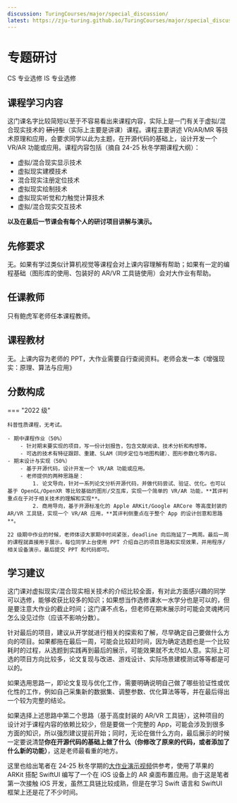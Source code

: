 ```yaml
---
discussion: TuringCourses/major/special_discussion/
latest: https://zju-turing.github.io/TuringCourses/major/special_discussion/
---
```


# 专题研讨
<div class="badges">
<span class="badge cs-badge">CS 专业选修</span>
<span class="badge is-badge">IS 专业选修</span>
</div>


## 课程学习内容

这门课名字比较简短以至于不容易看出来课程内容，实际上是一门有关于虚拟/混合现实技术的 ~~研讨型~~（实际上主要是讲课）课程。课程主要讲述 VR/AR/MR 等技术原理和应用，会要求同学以此为主题，在开源代码的基础上，设计开发一个 VR/AR 功能或应用。课程内容包括（摘自 24-25 秋冬学期课程大纲）：

- 虚拟/混合现实显示技术
- 虚拟现实建模技术
- 混合现实注册定位技术
- 虚拟现实绘制技术
- 虚拟现实听觉和力触觉计算技术
- 虚拟/混合现实交互技术 

**以及在最后一节课会有每个人的研讨项目讲解与演示。**

## 先修要求

无。如果有学过类似计算机视觉等课程会对上课内容理解有帮助；如果有一定的编程基础（图形库的使用、包装好的 AR/VR 工具链使用）会对大作业有帮助。

## 任课教师

只有鲍虎军老师任本课程教师。

## 课程教材

无。上课内容为老师的 PPT，大作业需要自行查阅资料。老师会发一本《增强现实：原理、算法与应用》

## 分数构成

=== "2022 级"

    科普性质课程，无考试。

    - 期中课程作业（50%）
        - 针对期末要实现的项目，写一份计划报告，包含文献阅读、技术分析和构想等。
        - 可选的技术有特征跟踪、重建、SLAM（同步定位与地图构建）、图形参数化等内容。
    - 期末设计与实现（50%）
        - 基于开源代码，设计开发一个 VR/AR 功能或应用。
        - 老师提供的两种思路是：
            1. 论文导向，针对一系列论文分析开源代码，并做代码尝试、验证、优化。也可以基于 OpenGL/OpenXR 等比较基础的图形/交互库，实现一个简单的 VR/AR 功能，**其评判重点在于对于相关技术的理解和实现**。
            2. 商用导向，基于开源标准化的 Apple ARKit/Google ARCore 等高度封装的 AR/VR 工具链，实现一个 VR/AR 应用，**其评判侧重点在于整个 App 的设计创意和思路**。

    22 级期中作业的时候，老师体谅大家期中时间紧张，deadline 向后拖延了一两周。最后一周的课程就直接用于展示，每位同学上台使用 PPT 介绍自己的项目思路和实现效果，并用程序/相关设备演示，最后提交 PPT 和代码即可。


## 学习建议

这门课对虚拟现实/混合现实相关技术的介绍比较全面，有对此方面感兴趣的同学可以选修，能够收获比较多的知识；如果想当作选修课水一水学分也是可以的，但是要注意大作业的截止时间；这门课不点名，但老师在期末展示时可能会灵魂拷问怎么没见过你（应该不影响分数）。

针对最后的项目，建议从开学就进行相关的探索和了解，尽早确定自己要做什么方向的项目。如果都拖在最后一周，可能会比较赶时间，因为确定选题也是一个比较耗时的过程，从选题到实践再到最后的展示，可能效果就不太尽如人意。实际上可选的项目方向比较多，论文复现与改进、游戏设计、实际场景建模测试等等都是可以的。

如果选用思路一，即论文复现与优化工作，需要明确说明自己做了哪些验证性或优化性的工作，例如自己采集新的数据集、调整参数、优化算法等等，并在最后得出一个较为完整的结论。

如果选择上述思路中第二个思路（基于高度封装的 AR/VR 工具链），这种项目的设计对于课程内容的依赖比较少，但是要做一个完整的 App，可能会涉及到很多方面的知识，所以强烈建议提前开始；同时，无论在做什么方向，最后展示的时候一定要说清楚**你在开源代码的基础上做了什么（你修改了原来的代码，或者添加了什么新的功能）**，这是老师最看重的地方。

这里也给出笔者在 24-25 秋冬学期的[大作业演示视频](https://www.bilibili.com/video/BV1NUCLYBE8k)供参考，使用了苹果的 ARKit 搭配 SwiftUI 编写了一个在 iOS 设备上的 AR 桌面布置应用。由于这是笔者第一次接触 iOS 开发，虽然工具链比较成熟，但是在学习 Swift 语言和 SwiftUI 框架上还是花了不少时间。

